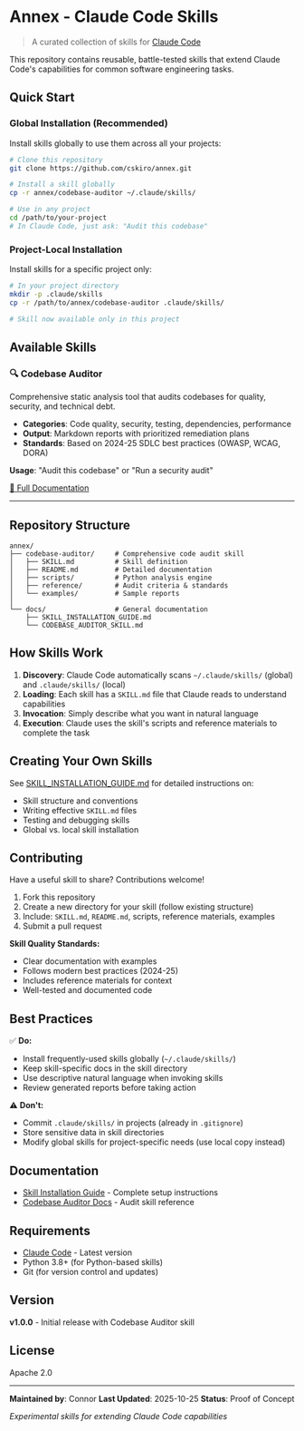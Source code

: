 # Annex - Claude Code Skills

> A curated collection of skills for [Claude Code](https://claude.com/claude-code)

This repository contains reusable, battle-tested skills that extend Claude Code's capabilities for common software engineering tasks.

## Quick Start

### Global Installation (Recommended)

Install skills globally to use them across all your projects:

```bash
# Clone this repository
git clone https://github.com/cskiro/annex.git

# Install a skill globally
cp -r annex/codebase-auditor ~/.claude/skills/

# Use in any project
cd /path/to/your-project
# In Claude Code, just ask: "Audit this codebase"
```

### Project-Local Installation

Install skills for a specific project only:

```bash
# In your project directory
mkdir -p .claude/skills
cp -r /path/to/annex/codebase-auditor .claude/skills/

# Skill now available only in this project
```

## Available Skills

### 🔍 Codebase Auditor

Comprehensive static analysis tool that audits codebases for quality, security, and technical debt.

- **Categories**: Code quality, security, testing, dependencies, performance
- **Output**: Markdown reports with prioritized remediation plans
- **Standards**: Based on 2024-25 SDLC best practices (OWASP, WCAG, DORA)

**Usage**: "Audit this codebase" or "Run a security audit"

[📖 Full Documentation](./codebase-auditor/README.md)

---

## Repository Structure

```
annex/
├── codebase-auditor/     # Comprehensive code audit skill
│   ├── SKILL.md          # Skill definition
│   ├── README.md         # Detailed documentation
│   ├── scripts/          # Python analysis engine
│   ├── reference/        # Audit criteria & standards
│   └── examples/         # Sample reports
│
└── docs/                 # General documentation
    ├── SKILL_INSTALLATION_GUIDE.md
    └── CODEBASE_AUDITOR_SKILL.md
```

## How Skills Work

1. **Discovery**: Claude Code automatically scans `~/.claude/skills/` (global) and `.claude/skills/` (local)
2. **Loading**: Each skill has a `SKILL.md` file that Claude reads to understand capabilities
3. **Invocation**: Simply describe what you want in natural language
4. **Execution**: Claude uses the skill's scripts and reference materials to complete the task

## Creating Your Own Skills

See [SKILL_INSTALLATION_GUIDE.md](./docs/SKILL_INSTALLATION_GUIDE.md) for detailed instructions on:
- Skill structure and conventions
- Writing effective `SKILL.md` files
- Testing and debugging skills
- Global vs. local skill installation

## Contributing

Have a useful skill to share? Contributions welcome!

1. Fork this repository
2. Create a new directory for your skill (follow existing structure)
3. Include: `SKILL.md`, `README.md`, scripts, reference materials, examples
4. Submit a pull request

**Skill Quality Standards:**
- Clear documentation with examples
- Follows modern best practices (2024-25)
- Includes reference materials for context
- Well-tested and documented code

## Best Practices

✅ **Do:**
- Install frequently-used skills globally (`~/.claude/skills/`)
- Keep skill-specific docs in the skill directory
- Use descriptive natural language when invoking skills
- Review generated reports before taking action

⚠️ **Don't:**
- Commit `.claude/skills/` in projects (already in `.gitignore`)
- Store sensitive data in skill directories
- Modify global skills for project-specific needs (use local copy instead)

## Documentation

- [Skill Installation Guide](./docs/SKILL_INSTALLATION_GUIDE.md) - Complete setup instructions
- [Codebase Auditor Docs](./codebase-auditor/README.md) - Audit skill reference

## Requirements

- [Claude Code](https://claude.com/claude-code) - Latest version
- Python 3.8+ (for Python-based skills)
- Git (for version control and updates)

## Version

**v1.0.0** - Initial release with Codebase Auditor skill

## License

Apache 2.0

---

**Maintained by**: Connor
**Last Updated**: 2025-10-25
**Status**: Proof of Concept

*Experimental skills for extending Claude Code capabilities*
